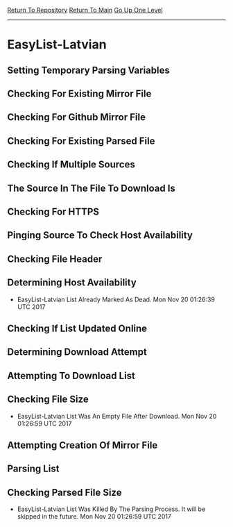 [Return To Repository](https://github.com/deathbybandaid/piholeparser/)
[Return To Main](https://github.com/deathbybandaid/piholeparser/blob/master/RecentRunLogs/Mainlog.md)
[Go Up One Level](https://github.com/deathbybandaid/piholeparser/blob/master/RecentRunLogs/TopLevelScripts/30-Processing-Blacklists.md)
____________________________________
# EasyList-Latvian
## Setting Temporary Parsing Variables
## Checking For Existing Mirror File
## Checking For Github Mirror File
## Checking For Existing Parsed File
## Checking If Multiple Sources
## The Source In The File To Download Is
## Checking For HTTPS
## Pinging Source To Check Host Availability
## Checking File Header
## Determining Host Availability
* EasyList-Latvian List Already Marked As Dead. Mon Nov 20 01:26:39 UTC 2017
## Checking If List Updated Online
## Determining Download Attempt
## Attempting To Download List
## Checking File Size
* EasyList-Latvian List Was An Empty File After Download. Mon Nov 20 01:26:59 UTC 2017
## Attempting Creation Of Mirror File
## Parsing List
## Checking Parsed File Size
* EasyList-Latvian List Was Killed By The Parsing Process. It will be skipped in the future. Mon Nov 20 01:26:59 UTC 2017
